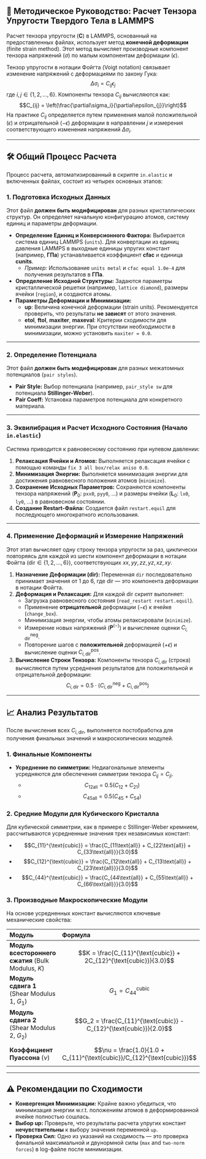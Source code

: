 ## 📄 Методическое Руководство: Расчет Тензора Упругости Твердого Тела в LAMMPS

Расчет тензора упругости ($\mathbf{C}$) в LAMMPS, основанный на предоставленных файлах, использует метод **конечной деформации** (finite strain method). Этот метод вычисляет производные компонент тензора напряжений ($\sigma$) по малым компонентам деформации ($\epsilon$).

Тензор упругости в нотации Фойгта (Voigt notation) связывает изменение напряжений с деформациями по закону Гука:
$$\Delta\sigma_{i} = C_{ij}\epsilon_{j}$$
где $i, j \in \{1, 2, \dots, 6\}$. Компоненты тензора $C_{ij}$ вычисляются как:
$$C_{ij} = \left(\frac{\partial\sigma_i}{\partial\epsilon_{j}}\right)$$
На практике $C_{ij}$ определяется путем применения малой положительной ($\epsilon$) и отрицательной ($-\epsilon$) деформации в направлении $j$ и измерения соответствующего изменения напряжений $\Delta\sigma_i$.

***

## 🛠️ Общий Процесс Расчета

Процесс расчета, автоматизированный в скрипте `in.elastic` и включенных файлах, состоит из четырех основных этапов:

### 1. Подготовка Исходных Данных

Этот файл **должен быть модифицирован** для разных кристаллических структур. Он определяет начальную конфигурацию атомов, систему единиц и параметры деформации.

* **Определение Единиц и Конверсионного Фактора:** Выбирается система единиц LAMMPS (`units`). Для конвертации из единиц давления LAMMPS в выходные единицы упругих констант (например, **ГПа**) устанавливается коэффициент **cfac** и единица **cunits**.
    * *Пример:* Использование `units metal` и `cfac equal 1.0e-4` для получения результатов в **ГПа**.
* **Определение Исходной Структуры:** Задаются параметры кристаллической решетки (например, `lattice diamond`), размеры ячейки (`region`), и создаются атомы.
* **Параметры Деформации и Минимизации:**
    * **up**: Величина конечной деформации (strain units). Рекомендуется проверить, что результаты **не зависят** от этого значения.
    * **etol**, **ftol**, **maxiter**, **maxeval**: Критерии сходимости для минимизации энергии. При отсутствии необходимости в минимизации, можно установить `maxiter = 0.0`.

***

### 2. Определение Потенциала

Этот файл **должен быть модифицирован** для разных межатомных потенциалов (`pair styles`).

* **Pair Style:** Выбор потенциала (например, `pair_style sw` для потенциала **Stillinger-Weber**).
* **Pair Coeff:** Установка параметров потенциала для конкретного материала.

***

### 3. Эквилибрация и Расчет Исходного Состояния (Начало `in.elastic`)

Система приводится к равновесному состоянию при нулевом давлении:

1.  **Релаксация Ячейки и Атомов:** Выполняется релаксация ячейки с помощью команды `fix 3 all box/relax aniso 0.0`.
2.  **Минимизация Энергии:** Выполняется минимизация энергии для достижения равновесного положения атомов (`minimize`).
3.  **Сохранение Исходных Параметров:** Сохраняются компоненты тензора напряжений ($\mathbf{P}_0$: `pxx0`, `pyy0`, ...) и размеры ячейки ($\mathbf{L}_0$: `lx0`, `ly0`, ...) в равновесном состоянии.
4.  **Создание Restart-Файла:** Создается файл `restart.equil` для последующего многократного использования.

***

### 4. Применение Деформаций и Измерение Напряжений

Этот этап вычисляет одну строку тензора упругости за раз, циклически повторяясь для каждой из шести компонент деформации в нотации Фойгта ($\text{dir} \in \{1, 2, \dots, 6\}$), соответствующих $xx, yy, zz, yz, xz, xy$.

1.  **Назначение Деформации ($\text{dir}$):** Переменная `dir` последовательно принимает значения от 1 до 6, где $\text{dir}$ — это компонента деформации в нотации Фойгта.
2.  **Деформация и Релаксация:** Для каждой $\text{dir}$ скрипт выполняет:
    * Загрузка равновесного состояния (`read_restart restart.equil`).
    * Применение **отрицательной** деформации ($-\epsilon$) к ячейке (`change_box`).
    * Минимизация энергии, чтобы атомы релаксировали (`minimize`).
    * Измерение новых напряжений ($\mathbf{P}^{(-)}$) и вычисление оценки $C_{i,\text{dir}}^{\text{neg}}$.
    * Повторение шагов с **положительной** деформацией ($+\epsilon$) и вычисление оценки $C_{i,\text{dir}}^{\text{pos}}$.
3.  **Вычисление Строки Тензора:** Компоненты тензора $C_{i, \text{dir}}$ (строка) вычисляются путем усреднения результатов для положительной и отрицательной деформации:
    $$C_{i, \text{dir}} = 0.5 \cdot (C_{i,\text{dir}}^{\text{neg}} + C_{i,\text{dir}}^{\text{pos}})$$

***

## 📈 Анализ Результатов

После вычисления всех $C_{i, \text{dir}}$, выполняется постобработка для получения финальных значений и макроскопических модулей.

### 1. Финальные Компоненты

* **Усреднение по симметрии:** Недиагональные элементы усредняются для обеспечения симметрии тензора $C_{ij} = C_{ji}$.
    * $$C_{12\text{all}} = 0.5(C_{12} + C_{21})$$
    * $$C_{45\text{all}} = 0.5(C_{45} + C_{54})$$

### 2. Средние Модули для Кубического Кристалла

Для кубической симметрии, как в примере с Stillinger-Weber кремнием, рассчитываются усредненные значения трех независимых констант:

* $$C_{11}^{\text{cubic}} = \frac{C_{11\text{all}} + C_{22\text{all}} + C_{33\text{all}}}{3.0}$$
* $$C_{12}^{\text{cubic}} = \frac{C_{12\text{all}} + C_{13\text{all}} + C_{23\text{all}}}{3.0}$$
* $$C_{44}^{\text{cubic}} = \frac{C_{44\text{all}} + C_{55\text{all}} + C_{66\text{all}}}{3.0}$$

### 3. Производные Макроскопические Модули

На основе усредненных констант вычисляются ключевые механические свойства:

| Модуль | Формула |
| :--- | :--- |
| **Модуль всестороннего сжатия** (Bulk Modulus, $K$) | $$K = \frac{C_{11}^{\text{cubic}} + 2C_{12}^{\text{cubic}}}{3.0}$$ |
| **Модуль сдвига 1** (Shear Modulus 1, $G_1$) | $$G_1 = C_{44}^{\text{cubic}}$$ |
| **Модуль сдвига 2** (Shear Modulus 2, $G_2$) | $$G_2 = \frac{C_{11}^{\text{cubic}} - C_{12}^{\text{cubic}}}{2.0}$$ |
| **Коэффициент Пуассона** ($\nu$) | $$\nu = \frac{1.0}{1.0 + C_{11}^{\text{cubic}}/C_{12}^{\text{cubic}}}$$ |

***

## ⚠️ Рекомендации по Сходимости

* **Конвергенция Минимизации:** Крайне важно убедиться, что минимизация энергии w.r.t. положениям атомов в деформированной ячейке полностью сошлась.
* **Выбор $\text{up}$:** Проверьте, что результаты расчета упругих констант **нечувствительны** к выбору значения переменной `up`.
* **Проверка Сил:** Одно из указаний на сходимость — это проверка финальной максимальной и двунормной силы (`max` and `two-norm forces`) в log-файле после минимизации.
